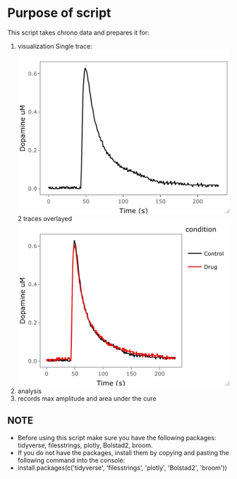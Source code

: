 # Purpose of script
This script takes chrono data and prepares it for:
1. visualization 
Single trace: ![](Images/single.jpeg)
2 traces overlayed ![](Images/overlay.jpeg)
2. analysis
3. records max amplitude and area under the cure

## NOTE
- Before using this script make sure you have the following packages: tidyverse, filesstrings, plotly, Bolstad2, broom.
- If you do not have the packages, install them by copying and pasting the following command into the console:
- install.packages(c('tidyverse', 'filesstrings', 'plotly', 'Bolstad2', 'broom'))
